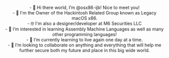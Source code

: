 <p align="center">
<br>
- 👋 Hi there world, I’m @osx86-ijb! Nice to meet you!
<br>
- 🦾 I'm the Owner of the Hackintosh Related Group known as Legacy macOS x86.
<br>
- 🤓 I'm also a designer/developer at M6 Securities LLC
<br>
- 👀 I’m interested in learning Assembly Machine Languages as well as many other programming languages!
<br>
- 🌱 I’m currently learning to live again one day at a time.
<br>
- 💞️ I’m looking to collaborate on anything and everything that will help me further secure both my future and place in this big wide world.
</p>

<!---
m6securities-jbj/m6securities-jbj is a ✨ special ✨ repository because its `README.md` (this file) appears on your GitHub profile.
You can click the Preview link to take a look at your changes.
--->
